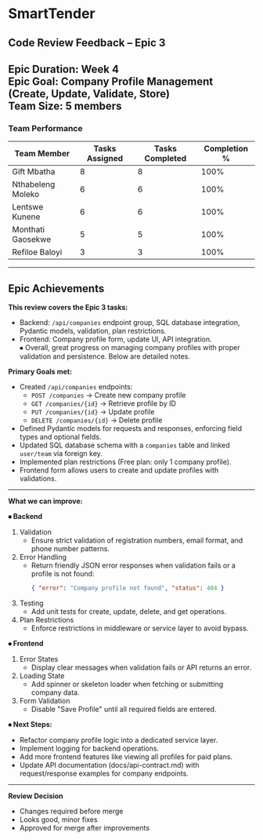 # SmartTender

## Code Review Feedback – Epic 3

**Epic Duration**: Week 4  
**Epic Goal**: Company Profile Management (Create, Update, Validate, Store)  
**Team Size**: 5 members
---

### Team Performance
| Team Member | Tasks Assigned | Tasks Completed | Completion % |
|-------------|----------------|-----------------|--------------|
| Gift Mbatha | 8 | 8 | 100% |
| Nthabeleng Moleko | 6 | 6 | 100% |
| Lentswe Kunene | 6 | 6 | 100% |
| Monthati Gaosekwe | 5 | 5 | 100% |
| Refiloe Baloyi | 3 | 3 | 100% |

---
## Epic Achievements

**This review covers the Epic 3 tasks:**  
- Backend: `/api/companies` endpoint group, SQL database integration, Pydantic models, validation, plan restrictions.  
- Frontend: Company profile form, update UI, API integration.  
⦁ Overall, great progress on managing company profiles with proper validation and persistence. Below are detailed notes.

**Primary Goals met:**
- Created `/api/companies` endpoints:  
  - `POST /companies` → Create new company profile  
  - `GET /companies/{id}` → Retrieve profile by ID  
  - `PUT /companies/{id}` → Update profile  
  - `DELETE /companies/{id}` → Delete profile  
- Defined Pydantic models for requests and responses, enforcing field types and optional fields.  
- Updated SQL database schema with a `companies` table and linked `user/team` via foreign key.  
- Implemented plan restrictions (Free plan: only 1 company profile).  
- Frontend form allows users to create and update profiles with validations.  

---

**What we can improve:**

**⦁ Backend**
1. Validation
   - Ensure strict validation of registration numbers, email format, and phone number patterns.  
2. Error Handling
   - Return friendly JSON error responses when validation fails or a profile is not found:  
     ```json
     { "error": "Company profile not found", "status": 404 }
     ```
3. Testing
   - Add unit tests for create, update, delete, and get operations.  
4. Plan Restrictions
   - Enforce restrictions in middleware or service layer to avoid bypass.  

**⦁ Frontend**
1. Error States
   - Display clear messages when validation fails or API returns an error.  
2. Loading State
   - Add spinner or skeleton loader when fetching or submitting company data.  
3. Form Validation
   - Disable "Save Profile" until all required fields are entered.  

**⦁ Next Steps:**
- Refactor company profile logic into a dedicated service layer.  
- Implement logging for backend operations.  
- Add more frontend features like viewing all profiles for paid plans.  
- Update API documentation (docs/api-contract.md) with request/response examples for company endpoints.  

---

**Review Decision**
- Changes required before merge  
- Looks good, minor fixes  
- Approved for merge after improvements
